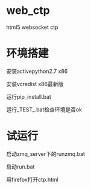 # web_ctp
html5 websocket ctp

环境搭建
========
安装activepython2.7 x86

安装vcredist x86最新版

运行pip_install.bat

运行_TEST_.bat检查环境是否ok

试运行
======
启动zmq_server下的runzmq.bat

启动run.bat

用firefox打开ctp.html